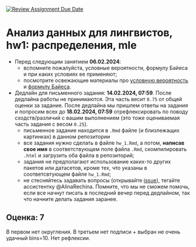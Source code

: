 [![Review Assignment Due Date](https://classroom.github.com/assets/deadline-readme-button-24ddc0f5d75046c5622901739e7c5dd533143b0c8e959d652212380cedb1ea36.svg)](https://classroom.github.com/a/T5KL8VA4)
# Анализ данных для лингвистов, hw1: распределения, mle

* Перед следующим занятием **06.02.2024**:
    * вспомните пожалуйста, условные вероятности, формулу Байеса и при каких условиях ее применяют;
    * посмотрите освежающие материалы про [условную вероятность](http://setosa.io/conditional/) и [формулу Байеса](https://www.youtube.com/watch?v=HZGCoVF3YvM).
* Дедлайн для письменного задания: **14.02.2024, 07:59**. После дедлайна работы не принимаются. Эта часть весит `0.75` от общей оценки за задание. После дедлайна мы пришлем ответы на задания и попросим всех до **18.02.2024, 07:59** отрефлексировать по поводу сходств/различий с вашим выполнением (это тоже оцениваемая часть задания с весом `0.25`).
    * письменное задание находится в `.Rmd` файле (и близлежащих картинках) в данном репозитории
    * все задания нужно сделать в файле `hw_1.Rmd`, а потом, **написав свое имя** в соответствующем поле файла `.Rmd`, скомпилировать `.html` и загрузить оба файла в репозиторий;
    * задания не предполагают использование каких-то других пакетов или датасетов, кроме тех, что указаны в соответсвтующем файле `hw_1.Rmd`;
    * не стесняйтесь задавать вопросы (открывайте [issue](https://help.github.com/en/github/managing-your-work-on-github/creating-an-issue)), тегайте ассистентку @AlinaRechina. Помните, что мы не сможем помочь, если все начнут писать в последний вечер перед дедлайном, так что начните делать задания заранее.


## Оценка: 7

В первом нет округления. В третьем нет подписи + выбран не очень удачный bins=10. Нет рефлексии.
